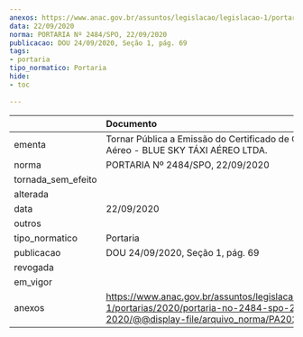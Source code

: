 ```yaml
---
anexos: https://www.anac.gov.br/assuntos/legislacao/legislacao-1/portarias/2020/portaria-no-2484-spo-22-09-2020/@@display-file/arquivo_norma/PA2020-2484.pdf
data: 22/09/2020
norma: PORTARIA Nº 2484/SPO, 22/09/2020
publicacao: DOU 24/09/2020, Seção 1, pág. 69
tags:
- portaria
tipo_normatico: Portaria
hide: 
- toc 
 
---
```


|                    | Documento                                                                                                                                            |
|:-------------------|:-----------------------------------------------------------------------------------------------------------------------------------------------------|
| ementa             | Tornar Pública a Emissão do Certificado de Operador Aéreo - BLUE SKY TÁXI AÉREO LTDA.                                                                |
| norma              | PORTARIA Nº 2484/SPO, 22/09/2020                                                                                                                     |
| tornada_sem_efeito |                                                                                                                                                      |
| alterada           |                                                                                                                                                      |
| data               | 22/09/2020                                                                                                                                           |
| outros             |                                                                                                                                                      |
| tipo_normatico     | Portaria                                                                                                                                             |
| publicacao         | DOU 24/09/2020, Seção 1, pág. 69                                                                                                                     |
| revogada           |                                                                                                                                                      |
| em_vigor           |                                                                                                                                                      |
| anexos             | https://www.anac.gov.br/assuntos/legislacao/legislacao-1/portarias/2020/portaria-no-2484-spo-22-09-2020/@@display-file/arquivo_norma/PA2020-2484.pdf |